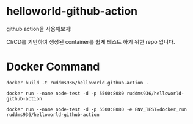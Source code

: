 # helloworld-github-action

github action을 사용해보자!

CI/CD를 기반하여 생성된 container를 쉽게 테스트 하기 위한 repo 입니다.

# Docker Command

```
docker build -t ruddms936/helloworld-github-action .

docker run --name node-test -d -p 5500:8080 ruddms936/helloworld-github-action

docker run --name node-test -d -p 5500:8080 -e ENV_TEST=docker_run ruddms936/helloworld-github-action
```
